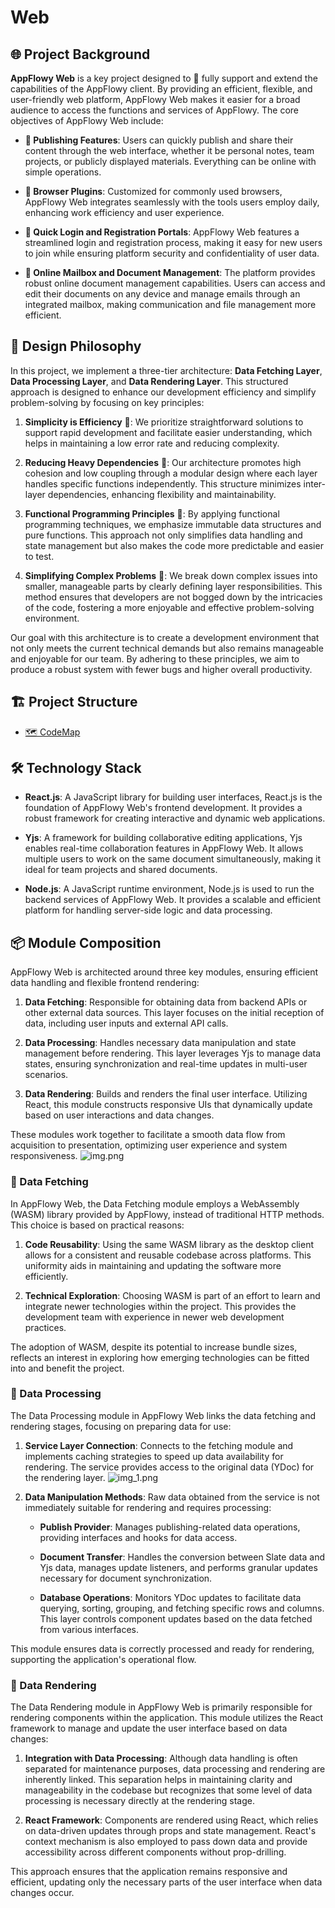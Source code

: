 # Web

## 🌐 Project Background

**AppFlowy Web** is a key project designed to 🚀 fully support and extend the capabilities of the AppFlowy client. By providing an efficient, flexible, and user-friendly web platform, AppFlowy Web makes it easier for a broad audience to access the functions and services of AppFlowy. The core objectives of AppFlowy Web include:

- **📢 Publishing Features**: Users can quickly publish and share their content through the web interface, whether it be personal notes, team projects, or publicly displayed materials. Everything can be online with simple operations.

- **🔌 Browser Plugins**: Customized for commonly used browsers, AppFlowy Web integrates seamlessly with the tools users employ daily, enhancing work efficiency and user experience.

- **🚪 Quick Login and Registration Portals**: AppFlowy Web features a streamlined login and registration process, making it easy for new users to join while ensuring platform security and confidentiality of user data.

- **📂 Online Mailbox and Document Management**: The platform provides robust online document management capabilities. Users can access and edit their documents on any device and manage emails through an integrated mailbox, making communication and file management more efficient.

## 🌟 Design Philosophy

In this project, we implement a three-tier architecture: **Data Fetching Layer**, **Data Processing Layer**, and **Data Rendering Layer**. This structured approach is designed to enhance our development efficiency and simplify problem-solving by focusing on key principles:

1. **Simplicity is Efficiency** 🚀: We prioritize straightforward solutions to support rapid development and facilitate easier understanding, which helps in maintaining a low error rate and reducing complexity.

2. **Reducing Heavy Dependencies** 🔗: Our architecture promotes high cohesion and low coupling through a modular design where each layer handles specific functions independently. This structure minimizes inter-layer dependencies, enhancing flexibility and maintainability.

3. **Functional Programming Principles** 🔄: By applying functional programming techniques, we emphasize immutable data structures and pure functions. This approach not only simplifies data handling and state management but also makes the code more predictable and easier to test.

4. **Simplifying Complex Problems** 🧩: We break down complex issues into smaller, manageable parts by clearly defining layer responsibilities. This method ensures that developers are not bogged down by the intricacies of the code, fostering a more enjoyable and effective problem-solving environment.

Our goal with this architecture is to create a development environment that not only meets the current technical demands but also remains manageable and enjoyable for our team. By adhering to these principles, we aim to produce a robust system with fewer bugs and higher overall productivity.


## 🏗️ Project Structure

* [🗺️ CodeMap](essential-documentation/contribute-to-appflowy/architecture/frontend/web/codemap.md)

## 🛠️ Technology Stack

- **React.js**: A JavaScript library for building user interfaces, React.js is the foundation of AppFlowy Web's frontend development. It provides a robust framework for creating interactive and dynamic web applications.

- **Yjs**: A framework for building collaborative editing applications, Yjs enables real-time collaboration features in AppFlowy Web. It allows multiple users to work on the same document simultaneously, making it ideal for team projects and shared documents.

- **Node.js**: A JavaScript runtime environment, Node.js is used to run the backend services of AppFlowy Web. It provides a scalable and efficient platform for handling server-side logic and data processing.

## 📦 Module Composition

AppFlowy Web is architected around three key modules, ensuring efficient data handling and flexible frontend rendering:

1. **Data Fetching**: Responsible for obtaining data from backend APIs or other external data sources. This layer focuses on the initial reception of data, including user inputs and external API calls.

2. **Data Processing**: Handles necessary data manipulation and state management before rendering. This layer leverages Yjs to manage data states, ensuring synchronization and real-time updates in multi-user scenarios.

3. **Data Rendering**: Builds and renders the final user interface. Utilizing React, this module constructs responsive UIs that dynamically update based on user interactions and data changes.

These modules work together to facilitate a smooth data flow from acquisition to presentation, optimizing user experience and system responsiveness.
![img.png](img.png)

### 🔄 Data Fetching

In AppFlowy Web, the Data Fetching module employs a WebAssembly (WASM) library provided by AppFlowy, instead of traditional HTTP methods. This choice is based on practical reasons:

1. **Code Reusability**: Using the same WASM library as the desktop client allows for a consistent and reusable codebase across platforms. This uniformity aids in maintaining and updating the software more efficiently.

2. **Technical Exploration**: Choosing WASM is part of an effort to learn and integrate newer technologies within the project. This provides the development team with experience in newer web development practices.

The adoption of WASM, despite its potential to increase bundle sizes, reflects an interest in exploring how emerging technologies can be fitted into and benefit the project.

### 🔄 Data Processing

The Data Processing module in AppFlowy Web links the data fetching and rendering stages, focusing on preparing data for use:

1. **Service Layer Connection**: Connects to the fetching module and implements caching strategies to speed up data availability for rendering. The service provides access to the original data (YDoc) for the rendering layer.
   ![img_1.png](img_1.png)
2. **Data Manipulation Methods**: Raw data obtained from the service is not immediately suitable for rendering and requires processing:

    - **Publish Provider**: Manages publishing-related data operations, providing interfaces and hooks for data access.

    - **Document Transfer**: Handles the conversion between Slate data and Yjs data, manages update listeners, and performs granular updates necessary for document synchronization.

    - **Database Operations**: Monitors YDoc updates to facilitate data querying, sorting, grouping, and fetching specific rows and columns. This layer controls component updates based on the data fetched from various interfaces.

This module ensures data is correctly processed and ready for rendering, supporting the application's operational flow.


### 🎨 Data Rendering

The Data Rendering module in AppFlowy Web is primarily responsible for rendering components within the application. This module utilizes the React framework to manage and update the user interface based on data changes:

1. **Integration with Data Processing**: Although data handling is often separated for maintenance purposes, data processing and rendering are inherently linked. This separation helps in maintaining clarity and manageability in the codebase but recognizes that some level of data processing is necessary directly at the rendering stage.

2. **React Framework**: Components are rendered using React, which relies on data-driven updates through props and state management. React's context mechanism is also employed to pass down data and provide accessibility across different components without prop-drilling.

This approach ensures that the application remains responsive and efficient, updating only the necessary parts of the user interface when data changes occur.
